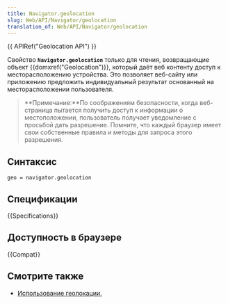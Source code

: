 ```yaml
---
title: Navigator.geolocation
slug: Web/API/Navigator/geolocation
translation_of: Web/API/Navigator/geolocation
---
```


{{ APIRef("Geolocation API") }}

Свойство **`Navigator.geolocation`** только для чтения, возвращающие объект {{domxref("Geolocation")}}, который даёт веб контенту доступ к месторасположению устройства. Это позволяет веб-сайту или приложению предложить индивидуальный результат основанный на месторасположении пользователя.

> **Примечание:**По соображениям безопасности, когда веб-страница пытается получить доступ к информации о местоположении, пользователь получает уведомление с просьбой дать разрешение. Помните, что каждый браузер имеет свои собственные правила и методы для запроса этого разрешения.

## Синтаксис

```
geo = navigator.geolocation
```

## Спецификации

{{Specifications}}

## Доступность в браузере

{{Compat}}

## Смотрите также

- [Использование геолокации.](/ru/docs/WebAPI/Using_geolocation)
